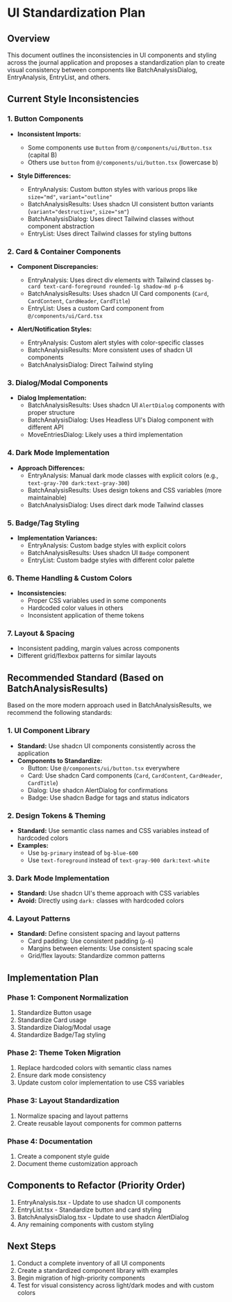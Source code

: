 # UI Standardization Plan

## Overview

This document outlines the inconsistencies in UI components and styling across the journal application and proposes a standardization plan to create visual consistency between components like BatchAnalysisDialog, EntryAnalysis, EntryList, and others.

## Current Style Inconsistencies

### 1. Button Components
- **Inconsistent Imports:**
  - Some components use `Button` from `@/components/ui/Button.tsx` (capital B)
  - Others use `button` from `@/components/ui/button.tsx` (lowercase b)

- **Style Differences:**
  - EntryAnalysis: Custom button styles with various props like `size="md"`, `variant="outline"`
  - BatchAnalysisResults: Uses shadcn UI consistent button variants (`variant="destructive"`, `size="sm"`)
  - BatchAnalysisDialog: Uses direct Tailwind classes without component abstraction
  - EntryList: Uses direct Tailwind classes for styling buttons

### 2. Card & Container Components
- **Component Discrepancies:**
  - EntryAnalysis: Uses direct div elements with Tailwind classes `bg-card text-card-foreground rounded-lg shadow-md p-6`
  - BatchAnalysisResults: Uses shadcn UI Card components (`Card`, `CardContent`, `CardHeader`, `CardTitle`)
  - EntryList: Uses a custom Card component from `@/components/ui/Card.tsx`

- **Alert/Notification Styles:**
  - EntryAnalysis: Custom alert styles with color-specific classes
  - BatchAnalysisResults: More consistent uses of shadcn UI components
  - BatchAnalysisDialog: Direct Tailwind styling

### 3. Dialog/Modal Components
- **Dialog Implementation:**
  - BatchAnalysisResults: Uses shadcn UI `AlertDialog` components with proper structure
  - BatchAnalysisDialog: Uses Headless UI's Dialog component with different API
  - MoveEntriesDialog: Likely uses a third implementation

### 4. Dark Mode Implementation
- **Approach Differences:**
  - EntryAnalysis: Manual dark mode classes with explicit colors (e.g., `text-gray-700 dark:text-gray-300`)
  - BatchAnalysisResults: Uses design tokens and CSS variables (more maintainable)
  - BatchAnalysisDialog: Uses direct dark mode Tailwind classes

### 5. Badge/Tag Styling
- **Implementation Variances:**
  - EntryAnalysis: Custom badge styles with explicit colors
  - BatchAnalysisResults: Uses shadcn UI `Badge` component
  - EntryList: Custom badge styles with different color palette

### 6. Theme Handling & Custom Colors
- **Inconsistencies:**
  - Proper CSS variables used in some components
  - Hardcoded color values in others
  - Inconsistent application of theme tokens

### 7. Layout & Spacing
- Inconsistent padding, margin values across components
- Different grid/flexbox patterns for similar layouts

## Recommended Standard (Based on BatchAnalysisResults)

Based on the more modern approach used in BatchAnalysisResults, we recommend the following standards:

### 1. UI Component Library
- **Standard:** Use shadcn UI components consistently across the application
- **Components to Standardize:**
  - Button: Use `@/components/ui/button.tsx` everywhere
  - Card: Use shadcn Card components (`Card`, `CardContent`, `CardHeader`, `CardTitle`)
  - Dialog: Use shadcn AlertDialog for confirmations
  - Badge: Use shadcn Badge for tags and status indicators

### 2. Design Tokens & Theming
- **Standard:** Use semantic class names and CSS variables instead of hardcoded colors
- **Examples:**
  - Use `bg-primary` instead of `bg-blue-600`
  - Use `text-foreground` instead of `text-gray-900 dark:text-white`

### 3. Dark Mode Implementation
- **Standard:** Use shadcn UI's theme approach with CSS variables
- **Avoid:** Directly using `dark:` classes with hardcoded colors

### 4. Layout Patterns
- **Standard:** Define consistent spacing and layout patterns
  - Card padding: Use consistent padding (`p-6`)
  - Margins between elements: Use consistent spacing scale
  - Grid/flex layouts: Standardize common patterns

## Implementation Plan

### Phase 1: Component Normalization
1. Standardize Button usage
2. Standardize Card usage
3. Standardize Dialog/Modal usage
4. Standardize Badge/Tag styling

### Phase 2: Theme Token Migration
1. Replace hardcoded colors with semantic class names
2. Ensure dark mode consistency
3. Update custom color implementation to use CSS variables

### Phase 3: Layout Standardization
1. Normalize spacing and layout patterns
2. Create reusable layout components for common patterns

### Phase 4: Documentation
1. Create a component style guide
2. Document theme customization approach

## Components to Refactor (Priority Order)

1. EntryAnalysis.tsx - Update to use shadcn UI components
2. EntryList.tsx - Standardize button and card styling
3. BatchAnalysisDialog.tsx - Update to use shadcn AlertDialog
4. Any remaining components with custom styling

## Next Steps

1. Conduct a complete inventory of all UI components
2. Create a standardized component library with examples
3. Begin migration of high-priority components
4. Test for visual consistency across light/dark modes and with custom colors
